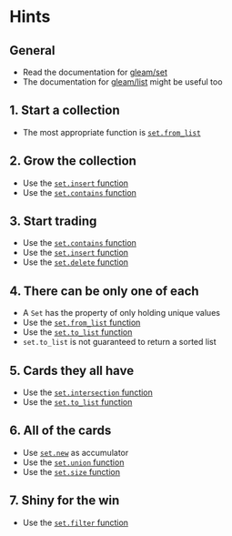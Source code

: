 # Hints

## General

- Read the documentation for [gleam/set][set]
- The documentation for [gleam/list][list] might be useful too

## 1. Start a collection

- The most appropriate function is [`set.from_list`][from_list]

## 2. Grow the collection

- Use the [`set.insert` function][insert]
- Use the [`set.contains` function][contains]

## 3. Start trading

- Use the [`set.contains` function][contains]
- Use the [`set.insert` function][insert]
- Use the [`set.delete` function][delete]

## 4. There can be only one of each

- A `Set` has the property of only holding unique values
- Use the [`set.from_list` function][from_list]
- Use the [`set.to_list` function][to_list]
- `set.to_list` is not guaranteed to return a sorted list

## 5. Cards they all have

- Use the [`set.intersection` function][intersection]
- Use the [`set.to_list` function][to_list]

## 6. All of the cards

- Use [`set.new`][new] as accumulator
- Use the [`set.union` function][union]
- Use the [`set.size` function][size]

## 7. Shiny for the win

- Use the [`set.filter` function][filter]


[set]: https://hexdocs.pm/gleam_stdlib/gleam/set.html
[list]: https://hexdocs.pm/gleam_stdlib/gleam/list.html
[from_list]: https://hexdocs.pm/gleam_stdlib/gleam/set.html#from_list
[insert]: https://hexdocs.pm/gleam_stdlib/gleam/set.html#insert
[contains]: https://hexdocs.pm/gleam_stdlib/gleam/set.html#contains
[delete]: https://hexdocs.pm/gleam_stdlib/gleam/set.html#delete
[to_list]: https://hexdocs.pm/gleam_stdlib/gleam/set.html#to_list
[filter]: https://hexdocs.pm/gleam_stdlib/gleam/set.html#filter
[new]: https://hexdocs.pm/gleam_stdlib/gleam/set.html#new
[union]: https://hexdocs.pm/gleam_stdlib/gleam/set.html#union
[size]: https://hexdocs.pm/gleam_stdlib/gleam/set.html#size
[intersection]: https://hexdocs.pm/gleam_stdlib/gleam/set.html#intersection
